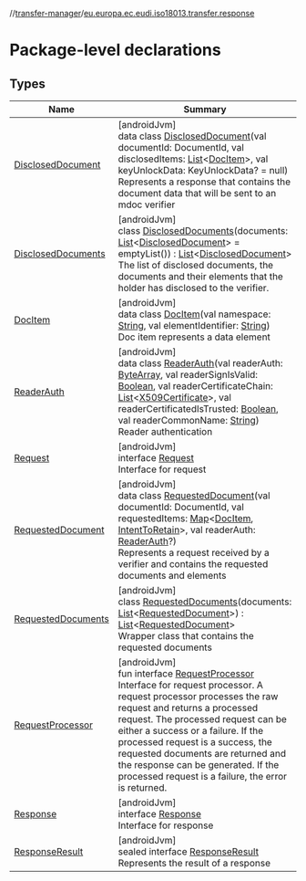 //[transfer-manager](../../index.md)/[eu.europa.ec.eudi.iso18013.transfer.response](index.md)

# Package-level declarations

## Types

| Name                                                | Summary                                                                                                                                                                                                                                                                                                                                                                                                                                                                                                                                                                                                                                                                                                                                                                         |
|-----------------------------------------------------|---------------------------------------------------------------------------------------------------------------------------------------------------------------------------------------------------------------------------------------------------------------------------------------------------------------------------------------------------------------------------------------------------------------------------------------------------------------------------------------------------------------------------------------------------------------------------------------------------------------------------------------------------------------------------------------------------------------------------------------------------------------------------------|
| [DisclosedDocument](-disclosed-document/index.md)   | [androidJvm]<br>data class [DisclosedDocument](-disclosed-document/index.md)(val documentId: DocumentId, val disclosedItems: [List](https://kotlinlang.org/api/latest/jvm/stdlib/kotlin.collections/-list/index.html)&lt;[DocItem](-doc-item/index.md)&gt;, val keyUnlockData: KeyUnlockData? = null)<br>Represents a response that contains the document data that will be sent to an mdoc verifier                                                                                                                                                                                                                                                                                                                                                                            |
| [DisclosedDocuments](-disclosed-documents/index.md) | [androidJvm]<br>class [DisclosedDocuments](-disclosed-documents/index.md)(documents: [List](https://kotlinlang.org/api/latest/jvm/stdlib/kotlin.collections/-list/index.html)&lt;[DisclosedDocument](-disclosed-document/index.md)&gt; = emptyList()) : [List](https://kotlinlang.org/api/latest/jvm/stdlib/kotlin.collections/-list/index.html)&lt;[DisclosedDocument](-disclosed-document/index.md)&gt; <br>The list of disclosed documents, the documents and their elements that the holder has disclosed to the verifier.                                                                                                                                                                                                                                                  |
| [DocItem](-doc-item/index.md)                       | [androidJvm]<br>data class [DocItem](-doc-item/index.md)(val namespace: [String](https://kotlinlang.org/api/latest/jvm/stdlib/kotlin/-string/index.html), val elementIdentifier: [String](https://kotlinlang.org/api/latest/jvm/stdlib/kotlin/-string/index.html))<br>Doc item represents a data element                                                                                                                                                                                                                                                                                                                                                                                                                                                                        |
| [ReaderAuth](-reader-auth/index.md)                 | [androidJvm]<br>data class [ReaderAuth](-reader-auth/index.md)(val readerAuth: [ByteArray](https://kotlinlang.org/api/latest/jvm/stdlib/kotlin/-byte-array/index.html), val readerSignIsValid: [Boolean](https://kotlinlang.org/api/latest/jvm/stdlib/kotlin/-boolean/index.html), val readerCertificateChain: [List](https://kotlinlang.org/api/latest/jvm/stdlib/kotlin.collections/-list/index.html)&lt;[X509Certificate](https://developer.android.com/reference/kotlin/java/security/cert/X509Certificate.html)&gt;, val readerCertificatedIsTrusted: [Boolean](https://kotlinlang.org/api/latest/jvm/stdlib/kotlin/-boolean/index.html), val readerCommonName: [String](https://kotlinlang.org/api/latest/jvm/stdlib/kotlin/-string/index.html))<br>Reader authentication |
| [Request](-request/index.md)                        | [androidJvm]<br>interface [Request](-request/index.md)<br>Interface for request                                                                                                                                                                                                                                                                                                                                                                                                                                                                                                                                                                                                                                                                                                 |
| [RequestedDocument](-requested-document/index.md)   | [androidJvm]<br>data class [RequestedDocument](-requested-document/index.md)(val documentId: DocumentId, val requestedItems: [Map](https://kotlinlang.org/api/latest/jvm/stdlib/kotlin.collections/-map/index.html)&lt;[DocItem](-doc-item/index.md), [IntentToRetain](../eu.europa.ec.eudi.iso18013.transfer/-intent-to-retain/index.md)&gt;, val readerAuth: [ReaderAuth](-reader-auth/index.md)?)<br>Represents a request received by a verifier and contains the requested documents and elements                                                                                                                                                                                                                                                                           |
| [RequestedDocuments](-requested-documents/index.md) | [androidJvm]<br>class [RequestedDocuments](-requested-documents/index.md)(documents: [List](https://kotlinlang.org/api/latest/jvm/stdlib/kotlin.collections/-list/index.html)&lt;[RequestedDocument](-requested-document/index.md)&gt;) : [List](https://kotlinlang.org/api/latest/jvm/stdlib/kotlin.collections/-list/index.html)&lt;[RequestedDocument](-requested-document/index.md)&gt; <br>Wrapper class that contains the requested documents                                                                                                                                                                                                                                                                                                                             |
| [RequestProcessor](-request-processor/index.md)     | [androidJvm]<br>fun interface [RequestProcessor](-request-processor/index.md)<br>Interface for request processor. A request processor processes the raw request and returns a processed request. The processed request can be either a success or a failure. If the processed request is a success, the requested documents are returned and the response can be generated. If the processed request is a failure, the error is returned.                                                                                                                                                                                                                                                                                                                                       |
| [Response](-response/index.md)                      | [androidJvm]<br>interface [Response](-response/index.md)<br>Interface for response                                                                                                                                                                                                                                                                                                                                                                                                                                                                                                                                                                                                                                                                                              |
| [ResponseResult](-response-result/index.md)         | [androidJvm]<br>sealed interface [ResponseResult](-response-result/index.md)<br>Represents the result of a response                                                                                                                                                                                                                                                                                                                                                                                                                                                                                                                                                                                                                                                             |
